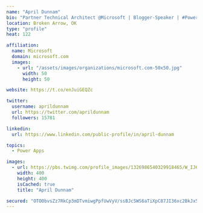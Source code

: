 ```yaml
---
name: "April Dunnam"
bio: "Partner Technical Architect @Microsoft | Blogger-Speaker | #PowerApps, #PowerAutomate, #Office365, #SharePoint | #WIT | #Karaoke Queen"
location: Broken Arrow, OK
type: "profile"
heat: 122

affiliation:
  name: Microsoft
  domain: microsoft.com
  images:
    - url: "/assets/images/organizations/microsoft.com-50x50.jpg"
      width: 50
      height: 50

website: https://t.co/enJuiGEQZc

twitter:
  username: aprildunnam
  url: https://twitter.com/aprildunnam
  followers: 15781

linkedin:
  url: https://www.linkedin.com/public-profile/in/april-dunnam

topics:
  - Power Apps

images:
  - url: https://pbs.twimg.com/profile_images/1326986540329918465/W_IJ6Ih2_400x400.jpg
    width: 400
    height: 400
    isCached: true
    title: "April Dunnam"

secured: "OTO0bvsZz7RkCp3mDTvmiwgPpfUwVyV/ssBJcSWS6aTiXpC87JI36xc2BkJx5BAYpcRGxsnbS1hFNxRC8+4PofpVpIAwYsBY7O6UitW39vEZMvA93qE9QLWwexDSnFdH3ZPvg76A8BGmdF0oz6U57h8aH9WRWtMLs+LgDB2mu82UFR4Yk9yUFyU/0fj4YjAJ8/wNH7isADLbgjWWHm3BVZXUbosz2B3s67d1lfOmLxwYgg8wie4MN5XgNezotdMFtbFdxYKpgYhB0m/uJbIa4VjuHFx8KhlbrKE9npkj/hxK1RPwwGWoWs0oGARkOrxmKEWrCD8aOGTsXoJ6ql0Uap3Zu4Aa5mIk8z6hF9YFZ3yQWQquoejT7EnzryzhuUb4lEU6r5M0LKUDDcNh/5SiVSGjF5okoB2BWMJAMl0mlJQ=;x2VQMJOhRqC+iKqC68MUdA=="
---
```



